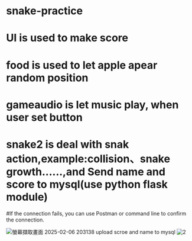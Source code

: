 # snake-practice
# UI is used to make score
# food is used to let apple apear random position
# gameaudio is let music play, when user set button
# snake2 is deal with snak action,example:collision、snake growth......,and Send name and score to mysql(use python flask module)
#If the connection fails, you can use Postman or command line to confirm the connection.

![螢幕擷取畫面 2025-02-06 203138](https://github.com/user-attachments/assets/1002e3c6-dd20-4efb-906b-d640f45c969a)
upload scroe and name to mysql
![2](https://github.com/user-attachments/assets/caf5aef9-7314-461f-a4d9-b2159bfd16cf)

